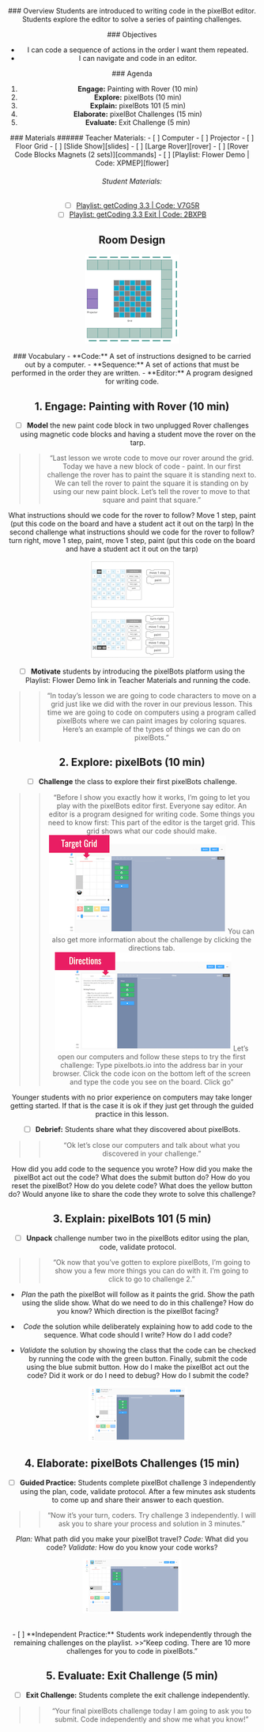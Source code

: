 <header class='header' title='Lesson 03' subtitle='pixelBots'/>

<notable>
<iconp src='/icons/activity.png'>### Overview</iconp>
Students are introduced to writing code in the pixelBot editor. Students explore the editor to solve a series of painting challenges.

<iconp src='/icons/objectives.png'>### Objectives</iconp>
- I can code a sequence of actions in the order I want them repeated.
- I can navigate and code in an editor.


<iconp src='/icons/agenda.png'>### Agenda</iconp>

1. **Engage:** Painting with Rover (10 min)
1. **Explore:** pixelBots (10 min)
1. **Explain:** pixelBots 101 (5 min)
1. **Elaborate:** pixelBot Challenges (15 min)
1. **Evaluate:** Exit Challenge (5 min)

<note>
<iconp src='/icons/materials.png'>### Materials</iconp>
###### Teacher Materials:
- [ ] Computer
- [ ] Projector
- [ ] Floor Grid
- [ ] [Slide Show][slides]
- [ ] [Large Rover][rover]
- [ ] [Rover Code Blocks Magnets (2 sets)][commands]
- [ ] [Playlist: Flower Demo | Code: XPMEP][flower]

###### Student Materials:
- [ ] [Playlist: getCoding 3.3 | Code: V7G5R][playlist-one]
- [ ] [Playlist: getCoding 3.3 Exit | Code: 2BXPB][playlist-two]

</note>

## Room Design
![room](/images/layout-grid.png)

<note>
<iconp src='/icons/vocab.png'>### Vocabulary</iconp>
- **Code:** A set of instructions designed to be carried out by a computer.
- **Sequence:** A set of actions that must be performed in the order they are written.
- **Editor:** A program designed for writing code.
</note>

<pagebreak/>

## 1. Engage: Painting with Rover (10 min)
- [ ] **Model** the new paint code block in two unplugged Rover challenges using magnetic code blocks and having a student move the rover on the tarp.
>>“Last lesson we wrote code to move our rover around the grid. Today we have a new block of code - paint. In our first challenge the rover has to paint the square it is standing next to. We can tell the rover to paint the square it is standing on by using our new paint block. Let’s tell the rover to move to that square and paint that square.”

<iconp type='question'>What instructions should we code for the rover to follow?</iconp>
<iconp type='answer'>Move 1 step, paint (put this code on the board and have a student act it out on the tarp)</iconp>
<iconp type='question'>In the second challenge what instructions should we code for the rover to follow? </iconp>
<iconp type='answer'>turn right, move 1 step, paint, move 1 step, paint (put this code on the board and have a student act it out on the tarp)</iconp>

<note>![engage](./images/engage.png)</note>

- [ ] **Motivate** students by introducing the pixelBots platform using the Playlist: Flower Demo link in Teacher Materials and running the code.
>>“In today’s lesson we are going to code characters to move on a grid just like we did with the rover in our previous lesson. This time we are going to code on computers using a program called pixelBots where we can paint images by coloring squares. Here’s an example of the types of things we can do on pixelBots.”

## 2. Explore: pixelBots (10 min)

- [ ] **Challenge** the class to explore their first pixelBots challenge.
 >>“Before I show you exactly how it works, I’m going to let you play with the pixelBots editor first. Everyone say editor. An editor is a program designed for writing code. Some things you need to know first:
This part of the editor is the target grid. This grid shows what our code should make.
![target](./images/target.png)
You can also get more information about the challenge by clicking the directions tab.
![directions](./images/directions.png)
Let’s open our computers and follow these steps to try the first challenge:
Type pixelbots.io into the address bar in your browser.
Click the code icon on the bottom left of the screen and type the code you see on the board.
Click go”

<note type="tip">
Younger students with no prior experience on computers may take longer getting started. If that is the case it is ok if they just get through the guided practice in this lesson.
</note>

- [ ] **Debrief:** Students share what they discovered about pixelBots.
>>“Ok let’s close our computers and talk about what you discovered in your challenge.”

<iconp type='question'>How did you add code to the sequence you wrote?</iconp>
<iconp type='question'>How did you make the pixelBot act out the code?</iconp>
<iconp type='question'>What does the submit button do?</iconp>
<iconp type='question'>How do you reset the pixelBot?</iconp>
<iconp type='question'>How do you delete code?</iconp>
<iconp type='question'>What does the yellow button do?</iconp>
<iconp type='question'>Would anyone like to share the code they wrote to solve this challenge?</iconp>

## 3. Explain: pixelBots 101 (5 min)
- [ ] **Unpack** challenge number two in the pixelBots editor using the plan, code, validate protocol.
>>“Ok now that you’ve gotten to explore pixelBots, I’m going to show you a few more things you can do with it. I’m going to click to go to challenge 2.”

- *Plan* the path the pixelBot will follow as it paints the grid. Show the path using the slide show.
  <iconp type='question'>What do we need to do in this challenge?</iconp>
  <iconp type='question'>How do you know?</iconp>
  <iconp type='question'>Which direction is the pixelBot facing?</iconp>
- *Code* the solution while deliberately explaining how to add code to the sequence.
  <iconp type='question'>What code should I write? How do I add code?</iconp>
- *Validate* the solution by showing the class that the code can be checked by running the code with the green button. Finally, submit the code using the blue submit button.
  <iconp type='question'>How do I make the pixelBot act out the code? Did it work or do I need to debug?</iconp>
  <iconp type='question'>How do I submit the code?</iconp>

  <note>![explain](./images/explain.png)</note>

## 4. Elaborate: pixelBots Challenges (15 min)
- [ ] **Guided Practice:** Students complete pixelBot challenge 3 independently using the plan, code, validate protocol. After a few minutes ask students to come up and share their answer to each question.
>>“Now it’s your turn, coders. Try challenge 3 independently. I will ask you to share your process and solution in 3 minutes.”

<iconp type='question'>*Plan:* What path did you make your pixelBot travel?</iconp>
<iconp type='question'>*Code:* What did you code?</iconp>
<iconp type='question'>*Validate:* How do you know your code works?</iconp>

<note>![elaborate](./images/elaborate.png)</note>

<br/>
- [ ] **Independent Practice:** Students work independently through the remaining challenges on the playlist.
>>“Keep coding. There are 10 more challenges for you to code in pixelBots.”

## 5. Evaluate: Exit Challenge (5 min)
- [ ] **Exit Challenge:** Students complete the exit challenge independently.
>>“Your final pixelBots challenge today I am going to ask you to submit. Code independently and show me what you know!”

</notable>

[rover]: https://drive.google.com/open?id=0B48_2vIyABioRExsb0JxVlktTkk
[slides]: https://docs.google.com/presentation/d/1Nm1y7M6kpWZH8N49aUBgDF_4A7Vmc4Y2XefO9IbonPs/edit?usp=sharing
[commands]: https://drive.google.com/open?id=0B48_2vIyABioU0FyTTNsR29WNUE
[flower]: http://pixelbots.io/XPMEP
[playlist-one]: http://pixelbots.io/V7G5R
[playlist-two]: http://pixelbots.io/2BXPB
